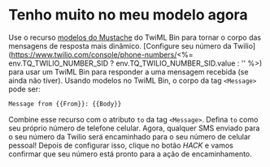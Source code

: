 # Tenho muito no meu modelo agora

Use o recurso [modelos do Mustache](https://www.twilio.com/docs/runtime/tutorials/twiml-bins#nice-mustache) do TwiML Bin para tornar o corpo das mensagens de resposta mais dinâmico. [Configure seu número da Twilio](https://www.twilio.com/console/phone-numbers/<%= env.TQ_TWILIO_NUMBER_SID ? env.TQ_TWILIO_NUMBER_SID.value : '' %>) para usar um TwiML Bin para responder a uma mensagem recebida (se ainda não tiver). Usando modelos no TwiML Bin, o corpo da tag `<Message>` pode ser:

```html
Message from {{From}}: {{Body}}
```

Combine esse recurso com o atributo `to` da tag `<Message>`. Defina `to` como seu próprio número de telefone celular. Agora, qualquer SMS enviado para o seu número da Twilio será encaminhado para o seu número de celular pessoal! Depois de configurar isso, clique no botão *HACK* e vamos confirmar que seu número está pronto para a ação de encaminhamento.